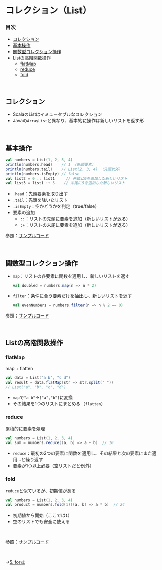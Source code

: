 # コレクション（List）

### 目次

- [コレクション](#コレクション)
- [基本操作](#基本操作)
- [関数型コレクション操作](#関数型コレクション操作)
- [Listの高階関数操作](#listの高階関数操作)
  - [flatMap](#flatmap)
  - [reduce](#reduce)
  - [fold](#fold)

<br>

## コレクション

- ScalaのListはイミュータブルなコレクション
- Javaの`ArrayList`と異なり、基本的に操作は新しいリストを返す形
  
<br>

## 基本操作

```scala
val numbers = List(1, 2, 3, 4)
println(numbers.head)    // 1 （先頭要素）
println(numbers.tail)    // List(2, 3, 4) （先頭以外）
println(numbers.isEmpty) // false
val list2 = 0 :: list1     // 先頭に0を追加した新しいリスト
val list3 = list1 :+ 5    // 末尾に5を追加した新しいリスト
```

- `.head`：先頭要素を取り出す
- `.tail`：先頭を除いたリスト
- `.isEmpty`：空かどうかを判定（true/false）
- 要素の追加
  - `::`：リストの先頭に要素を追加（新しいリストが返る）
  - `:+`：リストの末尾に要素を追加（新しいリストが返る）

参照：[サンプルコード](00_sample_codes.md#4-基本操作)

<br>

## 関数型コレクション操作

- `map`：リストの各要素に関数を適用し、新しいリストを返す
  
  ```scala
  val doubled = numbers.map(n => n * 2)
  ```
  
- `filter`：条件に合う要素だけを抽出し、新しいリストを返す
  
  ```scala
  val evenNumbers = numbers.filter(n => n % 2 == 0)
  ```

参照：[サンプルコード](00_sample_codes.md#4-関数型コレクション操作)

<br>

## Listの高階関数操作

### flatMap

map + flatten

```scala
val data = List("a b", "c d")
val result = data.flatMap(str => str.split(" "))
// List("a", "b", "c", "d")
```

- `map`で`"a b"`→`["a","b"]`に変換
- その結果を1つのリストにまとめる（`flatten`）

### reduce

累積的に要素を処理

```scala
val numbers = List(1, 2, 3, 4)
val sum = numbers.reduce((a, b) => a + b)  // 10
```

- `reduce`：最初の2つの要素に関数を適用し、その結果と次の要素にまた適用...と繰り返す
- 要素が1つ以上必要（空リストだと例外）

### fold

`reduce`と似ているが、初期値がある

```scala
val numbers = List(1, 2, 3, 4)
val product = numbers.fold(1)((a, b) => a * b)  // 24
```

- 初期値から開始（ここでは`1`）
- 空のリストでも安全に使える

<br>

参照：[サンプルコード](00_sample_codes.md#4-listの高階関数操作)

<br>

→[5. for式](05_for_statement.md)